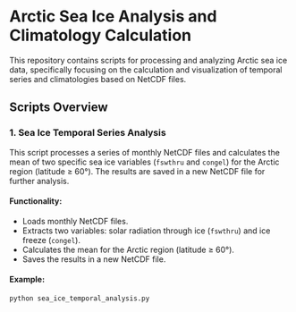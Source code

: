 # Arctic Sea Ice Analysis and Climatology Calculation

This repository contains scripts for processing and analyzing Arctic sea ice data, specifically focusing on the calculation and visualization of temporal series and climatologies based on NetCDF files.

## **Scripts Overview**

### 1. **Sea Ice Temporal Series Analysis**

This script processes a series of monthly NetCDF files and calculates the mean of two specific sea ice variables (`fswthru` and `congel`) for the Arctic region (latitude ≥ 60°). The results are saved in a new NetCDF file for further analysis.

#### **Functionality**:
- Loads monthly NetCDF files.
- Extracts two variables: solar radiation through ice (`fswthru`) and ice freeze (`congel`).
- Calculates the mean for the Arctic region (latitude ≥ 60°).
- Saves the results in a new NetCDF file.

#### **Example**:
```bash
python sea_ice_temporal_analysis.py
